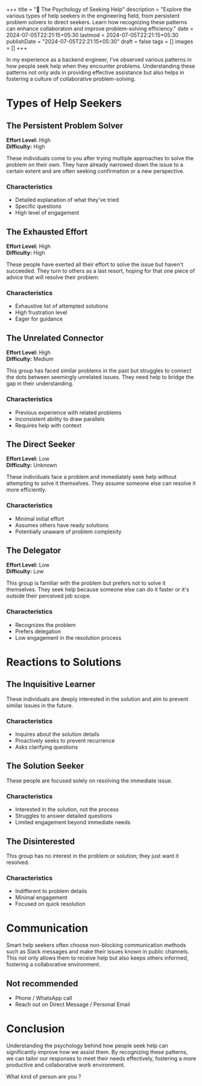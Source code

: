 +++
title = "🧩 The Psychology of Seeking Help"
description = "Explore the various types of help seekers in the engineering field, from persistent problem solvers to direct seekers. Learn how recognizing these patterns can enhance collaboration and improve problem-solving efficiency."
date = 2024-07-05T22:21:15+05:30
lastmod = 2024-07-05T22:21:15+05:30
publishDate = "2024-07-05T22:21:15+05:30"
draft = false
tags = []
images = []
+++

In my experience as a backend engineer, I've observed various patterns in how people seek help when they encounter problems. Understanding these patterns not only aids in providing effective assistance but also helps in fostering a culture of collaborative problem-solving.

# Types of Help Seekers

## The Persistent Problem Solver

**Effort Level:** High  
**Difficulty:** High

These individuals come to you after trying multiple approaches to solve the problem on their own. They have already narrowed down the issue to a certain extent and are often seeking confirmation or a new perspective.

### Characteristics

- Detailed explanation of what they've tried
- Specific questions
- High level of engagement

## The Exhausted Effort

**Effort Level:** High  
**Difficulty:** High

These people have exerted all their effort to solve the issue but haven't succeeded. They turn to others as a last resort, hoping for that one piece of advice that will resolve their problem.

### Characteristics

- Exhaustive list of attempted solutions
- High frustration level
- Eager for guidance

## The Unrelated Connector

**Effort Level:** High  
**Difficulty:** Medium

This group has faced similar problems in the past but struggles to connect the dots between seemingly unrelated issues. They need help to bridge the gap in their understanding.

### Characteristics

- Previous experience with related problems
- Inconsistent ability to draw parallels
- Requires help with context

## The Direct Seeker

**Effort Level:** Low  
**Difficulty:** Unknown

These individuals face a problem and immediately seek help without attempting to solve it themselves. They assume someone else can resolve it more efficiently.

### Characteristics

- Minimal initial effort
- Assumes others have ready solutions
- Potentially unaware of problem complexity

## The Delegator

**Effort Level:** Low  
**Difficulty:** Low

This group is familiar with the problem but prefers not to solve it themselves. They seek help because someone else can do it faster or it's outside their perceived job scope.

### Characteristics

- Recognizes the problem
- Prefers delegation
- Low engagement in the resolution process

# Reactions to Solutions

## The Inquisitive Learner

These individuals are deeply interested in the solution and aim to prevent similar issues in the future.

### Characteristics

- Inquires about the solution details
- Proactively seeks to prevent recurrence
- Asks clarifying questions

## The Solution Seeker

These people are focused solely on resolving the immediate issue.

### Characteristics

- Interested in the solution, not the process
- Struggles to answer detailed questions
- Limited engagement beyond immediate needs

## The Disinterested

This group has no interest in the problem or solution; they just want it resolved.

### Characteristics

- Indifferent to problem details
- Minimal engagement
- Focused on quick resolution

# Communication

Smart help seekers often choose non-blocking communication methods such as Slack messages and make their issues known in public channels. This not only allows them to receive help but also keeps others informed, fostering a collaborative environment.

## Not recommended

- Phone / WhatsApp call
- Reach out on Direct Message / Personal Email

# Conclusion

Understanding the psychology behind how people seek help can significantly improve how we assist them. By recognizing these patterns, we can tailor our responses to meet their needs effectively, fostering a more productive and collaborative work environment.

What kind of person are you ?
